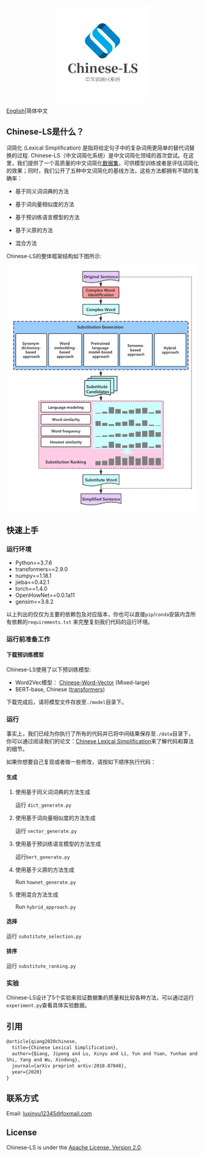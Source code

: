 <p align="center"><img src="./docs/img/logo.png" width = "250"  alt="Chinese-LS Logo"/></p>

[English](README.md)|简体中文

## Chinese-LS是什么？

词简化 (Lexical Simplification) 是指将给定句子中的复杂词用更简单的替代词替换的过程. Chinese-LS（中文词简化系统）是中文词简化领域的首次尝试。在这里，我们提供了一个高质量的中文词简化[数据集](./dataset/annotation_data.csv)，可供模型训练或者是评估词简化的效果；同时，我们公开了五种中文词简化的基线方法，这些方法都拥有不错的准确率： 

- 基于同义词词典的方法

- 基于词向量相似度的方法

- 基于预训练语言模型的方法

- 基于义原的方法

- 混合方法

Chinese-LS的整体框架结构如下图所示:

<p align="center"><img src="docs/img/Chinese_lexical_simplification_system.png" width = "500"  alt="Chinese-LS Framework"/></p>

## 快速上手

### 运行环境

- Python==3.7.6
- transformers==2.9.0
- numpy==1.18.1
- jieba==0.42.1
- torch==1.4.0
- OpenHowNet==0.0.1a11
- gensim==3.8.2

以上列出的仅仅为主要的依赖包及对应版本，你也可以直接```pip```/```conda```安装内含所有依赖的```requirements.txt``` 来完整复刻我们代码的运行环境。

### 运行前准备工作

#### 下载预训练模型

Chinese-LS使用了以下预训练模型:

- Word2Vec模型： [Chinese-Word-Vector](https://github.com/Embedding/Chinese-Word-Vectors) (Mixed-large)
- BERT-base, Chinese ([transformers](https://huggingface.co/bert-base-chinese)) 

下载完成后，请将模型文件存放至```./model```目录下。

### 运行

事实上，我们已经为你执行了所有的代码并已将中间结果保存至```./data```目录下，你可以通过阅读我们的论文：[Chinese Lexical Simplification](https://arxiv.org/abs/2010.07048)来了解代码和算法的细节。

如果你想要自己复现或者做一些修改，请按如下顺序执行代码：

#### 生成

1. 使用基于同义词词典的方法生成

	运行 ```dict_generate.py```
	
2. 使用基于词向量相似度的方法生成

	运行 ```vector_generate.py```

3. 使用基于预训练语言模型的方法生成

	运行```bert_generate.py```

4. 使用基于义原的方法生成

	Run ```hownet_generate.py```

5. 使用混合方法生成

	Run ```hybrid_approach.py```

#### 选择

运行 ```substitute_selection.py```

#### 排序

运行 ```substitute_ranking.py```

### 实验

Chinese-LS设计了5个实验来验证数据集的质量和比较各种方法，可以通过运行 ```experiment.py```查看具体实验数据。

## 引用

```
@article{qiang2020chinese,
  title={Chinese Lexical Simplification},
  author={Qiang, Jipeng and Lu, Xinyu and Li, Yun and Yuan, Yunhao and Shi, Yang and Wu, Xindong},
  journal={arXiv preprint arXiv:2010.07048},
  year={2020}
}
```

## 联系方式

Email: luxinyu12345@foxmail.com

## License

Chinese-LS is under the [Apache License, Version 2.0](https://github.com/luxinyu1/Chinese-LS/blob/master/LICENSE).